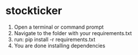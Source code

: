 # stockticker

1. Open a terminal or command prompt
2. Navigate to the folder with your requirements.txt
3. run: pip install -r requirements.txt
4. You are done installing dependencies
